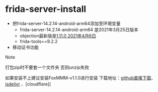 # frida-server-install

- 把frida-server-14.2.14-android-arm64添加至环境变量
  - frida-server-14.2.14-android-arm64 是2021年3月25日版本 
  - objection最新版是[1.11.0 2021年4月6日](https://github.com/sensepost/objection/releases/tag/1.11.0)
  - frida-tools==9.2.2
- 移动证书功能



> [!NOTE]
>
> 打包zip时不要套一个文件夹 否则unzip失败
>
> 如果安装不上建议安装FoxMMM-v1.1.0进行安装 下载地址：[github直接下载](https://raw.githubusercontent.com/mainlxl/Resource/main/Android/Magisk/FoxMMM-v1.1.0-default-arm64-v8a-release.apk)、[jsdelivr](https://cdn.jsdelivr.net/gh/mainlxl/Resource@main/Android/Magisk/FoxMMM-v1.1.0-default-arm64-v8a-release.apk) 、[cloudflare](
